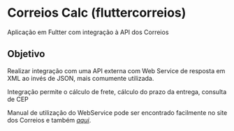 # Correios Calc (fluttercorreios)

Aplicação em Fultter com integração à API dos Correios

## Objetivo

Realizar integração com uma API externa com Web Service de resposta em XML ao invés de JSON, mais comumente utilizada.

Integração permite o cálculo de frete, cálculo do prazo da entrega, consulta de CEP

Manual de utilização do WebService pode ser encontrado facilmente no site dos Correios e também *[aqui](https://www.correios.com.br/enviar-e-receber/precisa-de-ajuda/manual_rastreamentoobjetosws.pdf)*.
